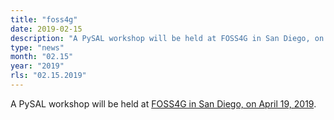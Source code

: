 ```yaml
---
title: "foss4g"
date: 2019-02-15
description: "A PySAL workshop will be held at FOSS4G in San Diego, on April 19, 2019"
type: "news"
month: "02.15"
year: "2019"
rls: "02.15.2019"
---
```


A PySAL workshop will be held at <a href="https://2019.foss4g-na.org/">FOSS4G in San Diego, on April 19, 2019</a>.